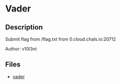 # Vader

## Description

Submit flag from /flag.txt from 0.cloud.chals.io:20712

Author: v10l3nt


## Files

* [vader](files/vader)

